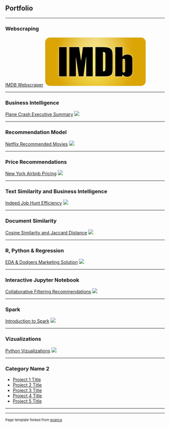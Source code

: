 ## Portfolio

---

### Webscraping

[IMDB Webscraper](/sample_page)
<img src="images/IMDP pic.jpg?raw=true"/>

---

### Business Intelligence

[Plane Crash Executive Summary](/pdf/sample_presentation.pdf)
<img src="images/dummy_thumbnail.jpg?raw=true"/>

---

### Recommendation Model

[Netflix Recommended Movies](http://example.com/)
<img src="images/dummy_thumbnail.jpg?raw=true"/>

---

### Price Recommendations

[New York Airbnb Pricing](http://example.com/)
<img src="images/dummy_thumbnail.jpg?raw=true"/>

---

### Text Similarity and Business Intelligence

[Indeed Job Hunt Efficiency](http://example.com/)
<img src="images/dummy_thumbnail.jpg?raw=true"/>

---

### Document Similarity

[Cosine Similarity and Jaccard Distance](http://example.com/)
<img src="images/dummy_thumbnail.jpg?raw=true"/>

---

### R, Python & Regression

[EDA & Dodgers Marketing Solution](http://example.com/)
<img src="images/dummy_thumbnail.jpg?raw=true"/>

---

### Interactive Jupyter Notebook

[Collaborative Filtering Recommendations](http://example.com/)
<img src="images/dummy_thumbnail.jpg?raw=true"/>

---

### Spark

[Introduction to Spark](http://example.com/)
<img src="images/dummy_thumbnail.jpg?raw=true"/>

---

### Vizualizations

[Python Vizualizations](http://example.com/)
<img src="images/dummy_thumbnail.jpg?raw=true"/>

---

### Category Name 2

- [Project 1 Title](http://example.com/)
- [Project 2 Title](http://example.com/)
- [Project 3 Title](http://example.com/)
- [Project 4 Title](http://example.com/)
- [Project 5 Title](http://example.com/)

---




---
<p style="font-size:11px">Page template forked from <a href="https://github.com/evanca/quick-portfolio">evanca</a></p>
<!-- Remove above link if you don't want to attibute -->
